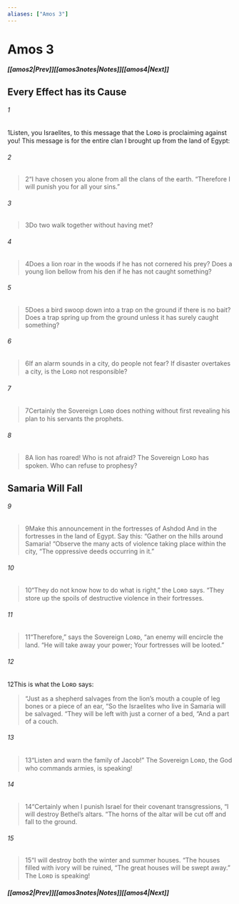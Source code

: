 ```yaml
---
aliases: ["Amos 3"]
---
```

# Amos 3
##### <span class=arrow-left></span>[[amos2|Prev]]<span class=navigation-separator></span>[[amos3notes|Notes]]<span class=navigation-separator></span>[[amos4|Next]]<span class=arrow-right></span>
## Every Effect has its Cause
###### 1
<span class=verse-first>1</span>Listen, you Israelites, to this message that the Lᴏʀᴅ is proclaiming against you! This message is for the entire clan I brought up from the land of Egypt:
<div class=paragraph-break></div>

###### 2
><span class=verse-body-poetry>2</span><span class=poetry-quote-double>“</span>I have chosen you alone from all the clans of the earth.
><span class=poetry-quote-double>“</span>Therefore I will punish you for all your sins.”
###### 3
><span class=verse-body-poetry>3</span>Do two walk together without having met?
###### 4
><span class=verse-body-poetry>4</span>Does a lion roar in the woods if he has not cornered his prey?
>Does a young lion bellow from his den if he has not caught something?
###### 5
><span class=verse-body-poetry>5</span>Does a bird swoop down into a trap on the ground if there is no bait?
>Does a trap spring up from the ground unless it has surely caught something?
###### 6
><span class=verse-body-poetry>6</span>If an alarm sounds in a city, do people not fear?
>If disaster overtakes a city, is the Lᴏʀᴅ not responsible?
###### 7
><span class=verse-body-poetry>7</span>Certainly the Sovereign Lᴏʀᴅ does nothing without first revealing his plan to his servants the prophets.
###### 8
><span class=verse-body-poetry>8</span>A lion has roared! Who is not afraid?
>The Sovereign Lᴏʀᴅ has spoken. Who can refuse to prophesy?
## Samaria Will Fall
###### 9
><span class=verse-first-poetry>9</span>Make this announcement in the fortresses of Ashdod
>And in the fortresses in the land of Egypt.
>Say this:
><span class=poetry-quote-double>“</span>Gather on the hills around Samaria!
><span class=poetry-quote-double>“</span>Observe the many acts of violence taking place within the city,
><span class=poetry-quote-double>“</span>The oppressive deeds occurring in it.”
###### 10
><span class=verse-body-poetry>10</span><span class=poetry-quote-double>“</span>They do not know how to do what is right,” the Lᴏʀᴅ says.
><span class=poetry-quote-double>“</span>They store up the spoils of destructive violence in their fortresses.
<div class=paragraph-break></div>

###### 11
><span class=verse-first-poetry>11</span><span class=poetry-quote-double>“</span>Therefore,” says the Sovereign Lᴏʀᴅ, “an enemy will encircle the land.
><span class=poetry-quote-double>“</span>He will take away your power;
>Your fortresses will be looted.”
<div class=paragraph-break></div>

###### 12
<span class=verse-body>12</span>This is what the Lᴏʀᴅ says:
<div class=paragraph-break></div>

><span class=poetry-quote-double>“</span>Just as a shepherd salvages from the lion’s mouth a couple of leg bones or a piece of an ear,
><span class=poetry-quote-double>“</span>So the Israelites who live in Samaria will be salvaged.
><span class=poetry-quote-double>“</span>They will be left with just a corner of a bed,
><span class=poetry-quote-double>“</span>And a part of a couch.
###### 13
><span class=verse-body-poetry>13</span><span class=poetry-quote-double>“</span>Listen and warn the family of Jacob!”
>The Sovereign Lᴏʀᴅ, the God who commands armies, is speaking!
###### 14
><span class=verse-body-poetry>14</span><span class=poetry-quote-double>“</span>Certainly when I punish Israel for their covenant transgressions,
><span class=poetry-quote-double>“</span>I will destroy Bethel’s altars.
><span class=poetry-quote-double>“</span>The horns of the altar will be cut off and fall to the ground.
###### 15
><span class=verse-body-poetry>15</span><span class=poetry-quote-double>“</span>I will destroy both the winter and summer houses.
><span class=poetry-quote-double>“</span>The houses filled with ivory will be ruined,
><span class=poetry-quote-double>“</span>The great houses will be swept away.”
>The Lᴏʀᴅ is speaking!
##### <span class=arrow-left></span>[[amos2|Prev]]<span class=navigation-separator></span>[[amos3notes|Notes]]<span class=navigation-separator></span>[[amos4|Next]]<span class=arrow-right></span>
